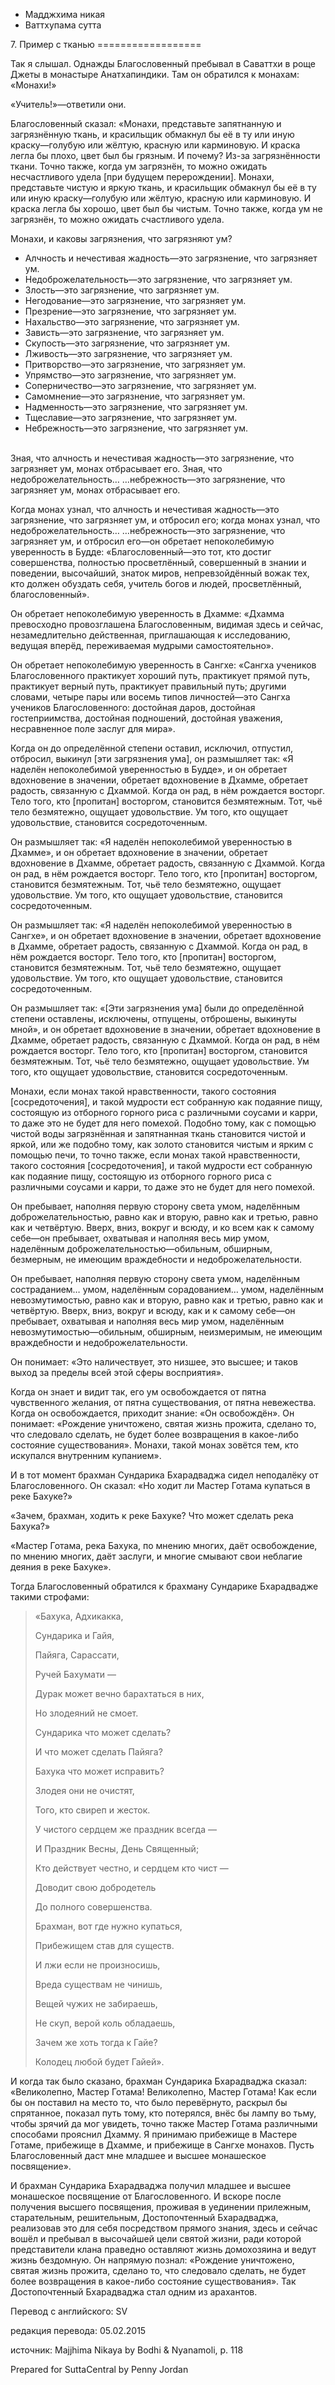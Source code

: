 









* Мадджхима никая
* Ваттхупама сутта


7\. Пример с тканью
\=\=\=\=\=\=\=\=\=\=\=\=\=\=\=\=\=\=



Так я слышал\. Однажды Благословенный пребывал в Саваттхи в роще Джеты в монастыре Анатхапиндики\. Там он обратился к монахам: «Монахи\!»


«Учитель\!»—ответили они\.


Благословенный сказал: «Монахи, представьте запятнанную и загрязнённую ткань, и красильщик обмакнул бы её в ту или иную краску—голубую или жёлтую, красную или карминовую\. И краска легла бы плохо, цвет был бы грязным\. И почему? Из\-за загрязнённости ткани\. Точно также, когда ум загрязнён, то можно ожидать несчастливого удела \[при будущем перерождении\]\. Монахи, представьте чистую и яркую ткань, и красильщик обмакнул бы её в ту или иную краску—голубую или жёлтую, красную или карминовую\. И краска легла бы хорошо, цвет был бы чистым\. Точно также, когда ум не загрязнён, то можно ожидать счастливого удела\.


Монахи, и каковы загрязнения, что загрязняют ум?


* Алчность и нечестивая жадность—это загрязнение, что загрязняет ум\.
* Недоброжелательность—это загрязнение, что загрязняет ум\.
* Злость—это загрязнение, что загрязняет ум\.
* Негодование—это загрязнение, что загрязняет ум\.
* Презрение—это загрязнение, что загрязняет ум\.
* Нахальство—это загрязнение, что загрязняет ум\.
* Зависть—это загрязнение, что загрязняет ум\.
* Скупость—это загрязнение, что загрязняет ум\.
* Лживость—это загрязнение, что загрязняет ум\.
* Притворство—это загрязнение, что загрязняет ум\.
* Упрямство—это загрязнение, что загрязняет ум\.
* Соперничество—это загрязнение, что загрязняет ум\.
* Самомнение—это загрязнение, что загрязняет ум\.
* Надменность—это загрязнение, что загрязняет ум\.
* Тщеславие—это загрязнение, что загрязняет ум\.
* Небрежность—это загрязнение, что загрязняет ум\.


\
Зная, что алчность и нечестивая жадность—это загрязнение, что загрязняет ум, монах отбрасывает его\. Зная, что недоброжелательность… …небрежность—это загрязнение, что загрязняет ум, монах отбрасывает его\.


Когда монах узнал, что алчность и нечестивая жадность—это загрязнение, что загрязняет ум, и отбросил его; когда монах узнал, что недоброжелательность… …небрежность—это загрязнение, что загрязняет ум, и отбросил его—он обретает непоколебимую уверенность в Будде: «Благословенный—это тот, кто достиг совершенства, полностью просветлённый, совершенный в знании и поведении, высочайший, знаток миров, непревзойдённый вожак тех, кто должен обуздать себя, учитель богов и людей, просветлённый, благословенный»\.


Он обретает непоколебимую уверенность в Дхамме: «Дхамма превосходно провозглашена Благословенным, видимая здесь и сейчас, незамедлительно действенная, приглашающая к исследованию, ведущая вперёд, переживаемая мудрыми самостоятельно»\.


Он обретает непоколебимую уверенность в Сангхе: «Сангха учеников Благословенного практикует хороший путь, практикует прямой путь, практикует верный путь, практикует правильный путь; другими словами, четыре пары или восемь типов личностей—это Сангха учеников Благословенного: достойная даров, достойная гостеприимства, достойная подношений, достойная уважения, несравненное поле заслуг для мира»\.


Когда он до определённой степени оставил, исключил, отпустил, отбросил, выкинул \[эти загрязнения ума\], он размышляет так: «Я наделён непоколебимой уверенностью в Будде», и он обретает вдохновение в значении, обретает вдохновение в Дхамме, обретает радость, связанную с Дхаммой\. Когда он рад, в нём рождается восторг\. Тело того, кто \[пропитан\] восторгом, становится безмятежным\. Тот, чьё тело безмятежно, ощущает удовольствие\. Ум того, кто ощущает удовольствие, становится сосредоточенным\.


Он размышляет так: «Я наделён непоколебимой уверенностью в Дхамме», и он обретает вдохновение в значении, обретает вдохновение в Дхамме, обретает радость, связанную с Дхаммой\. Когда он рад, в нём рождается восторг\. Тело того, кто \[пропитан\] восторгом, становится безмятежным\. Тот, чьё тело безмятежно, ощущает удовольствие\. Ум того, кто ощущает удовольствие, становится сосредоточенным\.


Он размышляет так: «Я наделён непоколебимой уверенностью в Сангхе», и он обретает вдохновение в значении, обретает вдохновение в Дхамме, обретает радость, связанную с Дхаммой\. Когда он рад, в нём рождается восторг\. Тело того, кто \[пропитан\] восторгом, становится безмятежным\. Тот, чьё тело безмятежно, ощущает удовольствие\. Ум того, кто ощущает удовольствие, становится сосредоточенным\.


Он размышляет так: «\[Эти загрязнения ума\] были до определённой степени оставлены, исключены, отпущены, отброшены, выкинуты мной», и он обретает вдохновение в значении, обретает вдохновение в Дхамме, обретает радость, связанную с Дхаммой\. Когда он рад, в нём рождается восторг\. Тело того, кто \[пропитан\] восторгом, становится безмятежным\. Тот, чьё тело безмятежно, ощущает удовольствие\. Ум того, кто ощущает удовольствие, становится сосредоточенным\.


Монахи, если монах такой нравственности, такого состояния \[сосредоточения\], и такой мудрости ест собранную как подаяние пищу, состоящую из отборного горного риса с различными соусами и карри, то даже это не будет для него помехой\. Подобно тому, как с помощью чистой воды загрязнённая и запятнанная ткань становится чистой и яркой, или же подобно тому, как золото становится чистым и ярким с помощью печи, то точно также, если монах такой нравственности, такого состояния \[сосредоточения\], и такой мудрости ест собранную как подаяние пищу, состоящую из отборного горного риса с различными соусами и карри, то даже это не будет для него помехой\.


Он пребывает, наполняя первую сторону света умом, наделённым доброжелательностью, равно как и вторую, равно как и третью, равно как и четвёртую\. Вверх, вниз, вокруг и всюду, и ко всем как к самому себе—он пребывает, охватывая и наполняя весь мир умом, наделённым доброжелательностью—обильным, обширным, безмерным, не имеющим враждебности и недоброжелательности\.


Он пребывает, наполняя первую сторону света умом, наделённым состраданием… умом, наделённым сорадованием… умом, наделённым невозмутимостью, равно как и вторую, равно как и третью, равно как и четвёртую\. Вверх, вниз, вокруг и всюду, как и к самому себе—он пребывает, охватывая и наполняя весь мир умом, наделённым невозмутимостью—обильным, обширным, неизмеримым, не имеющим враждебности и недоброжелательности\.


Он понимает: «Это наличествует, это низшее, это высшее; и таков выход за пределы всей этой сферы восприятия»\.


Когда он знает и видит так, его ум освобождается от пятна чувственного желания, от пятна существования, от пятна невежества\. Когда он освобождается, приходит знание: «Он освобождён»\. Он понимает: «Рождение уничтожено, святая жизнь прожита, сделано то, что следовало сделать, не будет более возвращения в какое\-либо состояние существования»\. Монахи, такой монах зовётся тем, кто искупался внутренним купанием»\.


И в тот момент брахман Сундарика Бхарадваджа сидел неподалёку от Благословенного\. Он сказал: «Но ходит ли Мастер Готама купаться в реке Бахуке?»


«Зачем, брахман, ходить к реке Бахуке? Что может сделать река Бахука?»


«Мастер Готама, река Бахука, по мнению многих, даёт освобождение, по мнению многих, даёт заслуги, и многие смывают свои неблагие деяния в реке Бахуке»\.


Тогда Благословенный обратился к брахману Сундарике Бхарадвадже такими строфами:



> «Бахука, Адхикакка,  
> 
> Сундарика и Гайя,  
> 
> Пайяга, Сарассати,  
> 
> Ручей Бахумати —  
> 
> Дурак может вечно барахтаться в них,  
> 
> Но злодеяний не смоет\.
> 
> 
> Сундарика что может сделать?  
> 
> И что может сделать Пайяга?  
> 
> Бахука что может исправить?  
> 
> Злодея они не очистят,  
> 
> Того, кто свиреп и жесток\.
> 
> 
> У чистого сердцем же праздник всегда —  
> 
> И Праздник Весны, День Священный;  
> 
> Кто действует честно, и сердцем кто чист —  
> 
> Доводит свою добродетель  
> 
> До полного совершенства\.
> 
> 
> Брахман, вот где нужно купаться,  
> 
> Прибежищем став для существ\.  
> 
> И лжи если не произносишь,  
> 
> Вреда существам не чинишь,  
> 
> Вещей чужих не забираешь,  
> 
> Не скуп, верой коль обладаешь,  
> 
> Зачем же хоть тогда к Гайе?  
> 
> Колодец любой будет Гайей»\.


И когда так было сказано, брахман Сундарика Бхарадваджа сказал: «Великолепно, Мастер Готама\! Великолепно, Мастер Готама\! Как если бы он поставил на место то, что было перевёрнуто, раскрыл бы спрятанное, показал путь тому, кто потерялся, внёс бы лампу во тьму, чтобы зрячий да мог увидеть, точно также Мастер Готама различными способами прояснил Дхамму\. Я принимаю прибежище в Мастере Готаме, прибежище в Дхамме, и прибежище в Сангхе монахов\. Пусть Благословенный даст мне младшее и высшее монашеское посвящение»\.


И брахман Сундарика Бхарадваджа получил младшее и высшее монашеское посвящение от Благословенного\. И вскоре после получения высшего посвящения, проживая в уединении прилежным, старательным, решительным, Достопочтенный Бхарадваджа, реализовав это для себя посредством прямого знания, здесь и сейчас вошёл и пребывал в высочайшей цели святой жизни, ради которой представители клана праведно оставляют жизнь домохозяина и ведут жизнь бездомную\. Он напрямую познал: «Рождение уничтожено, святая жизнь прожита, сделано то, что следовало сделать, не будет более возвращения в какое\-либо состояние существования»\. Так Достопочтенный Бхарадваджа стал одним из арахантов\.



Перевод с английского: SV


редакция перевода: 05\.02\.2015


источник: Majjhima Nikaya by Bodhi & Nyanamoli, p\. 118


Prepared for SuttaCentral by Penny Jordan






